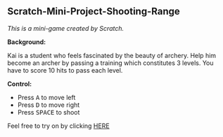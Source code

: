 ## Scratch-Mini-Project-Shooting-Range
*This is a mini-game created by Scratch.*

**Background:**

Kai is a student who feels fascinated by the beauty of archery. Help him become an archer by passing a training which constitutes 3 levels. You have to score 10 hits to pass each level.

**Control:**
* Press <kbd>A</kbd> to move left
* Press <kbd>D</kbd> to move right
* Press <kbd>SPACE</kbd> to shoot

Feel free to try on by clicking [HERE](https://scratch.mit.edu/projects/767284444)
